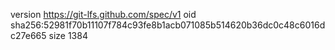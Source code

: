 version https://git-lfs.github.com/spec/v1
oid sha256:52981f70b11107f784c93fe8b1acb071085b514620b36dc0c48c6016dc27e665
size 1384
